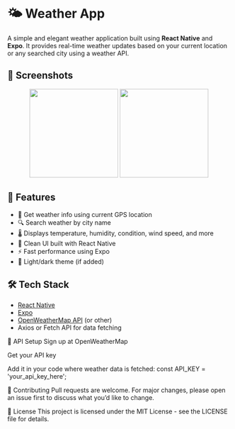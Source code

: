 # 🌤️ Weather App

A simple and elegant weather application built using **React Native** and **Expo**. It provides real-time weather updates based on your current location or any searched city using a weather API.

## 📸 Screenshots

<!-- Add your own screenshots in this section -->
<p align="center">
  <img src="weatherExpo\screenshorts\home.png" width="200" />
  <img src="weatherExpo\screenshorts\search.png" width="200" />
</p>

## 🚀 Features

- 📍 Get weather info using current GPS location
- 🔍 Search weather by city name
- 🌡️ Displays temperature, humidity, condition, wind speed, and more
- 🎨 Clean UI built with React Native
- ⚡ Fast performance using Expo
- 🌙 Light/dark theme (if added)

## 🛠️ Tech Stack

- [React Native](https://reactnative.dev/)
- [Expo](https://expo.dev/)
- [OpenWeatherMap API](https://openweathermap.org/api) (or other)
- Axios or Fetch API for data fetching



🔑 API Setup
Sign up at OpenWeatherMap

Get your API key

Add it in your code where weather data is fetched:
const API_KEY = 'your_api_key_here';

🤝 Contributing
Pull requests are welcome. For major changes, please open an issue first to discuss what you’d like to change.

📄 License
This project is licensed under the MIT License - see the LICENSE file for details.